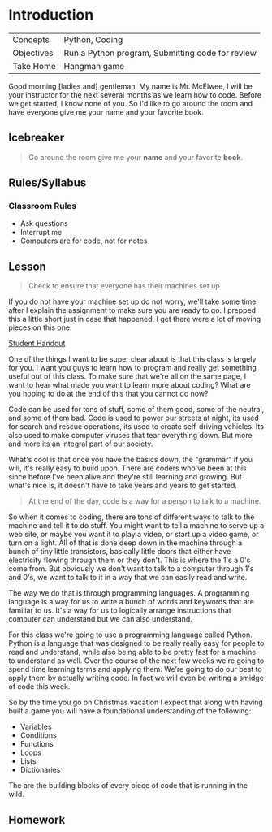 # Introduction

| | |
| --- | ---
| Concepts | Python, Coding
| Objectives | Run a Python program, Submitting code for review 
| Take Home | Hangman game

Good morning [ladies and] gentleman. My name is Mr. McElwee, I will be your instructor for the next several months as we learn how to code. Before we get started, I know none of you. So I'd like to go around the room and have everyone give me your name and your favorite book. 

## Icebreaker

> Go around the room give me your **name** and your favorite **book**.

## Rules/Syllabus

### Classroom Rules
- Ask questions
- Interrupt me
- Computers are for code, not for notes

## Lesson

> Check to ensure that everyone has their machines set up

If you do not have your machine set up do not worry, we'll take some time after I explain the assignment to make sure you are ready to go. I prepped this a little short just in case that happened. I get there were a lot of moving pieces on this one.

[Student Handout]()

One of the things I want to be super clear about is that this class is largely for you. I want you guys to learn how to program and really get something useful out of this class. To make sure that we're all on the same page, I want to hear what made you want to learn more about coding? What are you hoping to do at the end of this that you cannot do now?

Code can be used for tons of stuff, some of them good, some of the neutral, and some of them bad. Code is used to power our streets at night, its used for search and rescue operations, its used to create self-driving vehicles. Its also used to make computer viruses that tear everything down. But more and more its an integral part of our society.

What's cool is that once you have the basics down, the "grammar" if you will, it's really easy to build upon. There are coders who've been at this since before I've been alive and they're still learning and growing. But what's nice is, it doesn't have to take years and years to get started.

> At the end of the day, code is a way for a person to talk to a machine.

So when it comes to coding, there are tons of different ways to talk to the machine and tell it to do stuff. You might want to tell a machine to serve up a web site, or maybe you want it to play a video, or start up a video game, or turn on a light. All of that is done deep down in the machine through a bunch of tiny little transistors, basically little doors that either have electricity flowing through them or they don't. This is where the 1's a 0's come from. But obviously we don't want to talk to a computer through 1's and 0's, we want to talk to it in a way that we can easily read and write.

The way we do that is through programming languages. A programming language is a way for us to write a bunch of words and keywords that are familiar to us. It's a way for us to logically arrange instructions that computer can understand but we can also understand. 

For this class we're going to use a programming language called Python. Python is a language that was designed to be really really easy for people to read and understand, while also being able to be pretty fast for a machine to understand as well. Over the course of the next few weeks we're going to spend time learning terms and applying them. We're going to do our best to apply them by actually writing code. In fact we will even be writing a smidge of code this week.

So by the time you go on Christmas vacation I expect that along with having built a game you will have a foundational understanding of the following:

- Variables
- Conditions
- Functions
- Loops
- Lists
- Dictionaries

The are the building blocks of every piece of code that is running in the wild.

## Homework

